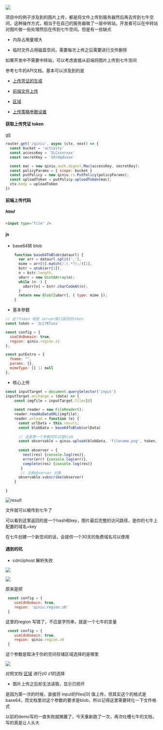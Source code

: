 
![](https://user-gold-cdn.xitu.io/2019/4/18/16a2c2031196dda2?w=1168&h=364&f=png&s=218162)

项目中的例子涉及到的图片上传，都是将文件上传到服务器然后再去传到七牛空间，这种操作方式，相当于在自己的服务器做了一层中转站。开发者可以在中转站对图片做一些处理然后在传到七牛空间。但是有一些缺点

* 内存占用量增大

* 临时文件占用磁盘空间，需要每次上传之后需要进行文件删除

如果开发中不需要中转站，可以考虑直接从前端将图片上传到七牛空间

参考七牛的API文档，基本可以涉及到的是

* [上传凭证的生成](https://developer.qiniu.com/kodo/sdk/1289/nodejs#simple-uptoken)

* [前端文件上传](https://developer.qiniu.com/kodo/sdk/1283/javascript)

* [区域](https://developer.qiniu.com/kodo/manual/1671/region-endpoint)

* [上传策略参数设置](https://developer.qiniu.com/kodo/manual/1206/put-policy)

#### 获取上传凭证 token

[git](https://github.com/mengxxSELF/qiniu-/blob/master/routes/users.js)

```js
router.get('/qiniu', async (ctx, next) => {
  const bucket = 'activity'
  const accessKey = '2LCxxxrxxx'
  const secretKey = 'SXrdqdvxxx'

  const mac = new qiniu.auth.digest.Mac(accessKey, secretKey);
  const policyParams = { scope: bucket }
  const putPolicy = new qiniu.rs.PutPolicy(policyParams);
  const uploadToken = putPolicy.uploadToken(mac);
  ctx.body = uploadToken
})
```

#### 前端上传代码

##### html

```html
<input type="file" />
```
#### js

* base64转 blob

```js
    function base64ToBlob(dataurl) { 
      var arr = dataurl.split(','), 
      mime = arr[0].match(/:(.*?);/)[1], 
      bstr = atob(arr[1]), 
      n = bstr.length, 
      u8arr = new Uint8Array(n); 
      while (n--) { 
        u8arr[n] = bstr.charCodeAt(n); 
      } 
      return new Blob([u8arr], { type: mime }); 
    }
```

* 基本参数

```js
// 这个token 就是 server接口返回的token
const token = '2LC7KTxxx'

const config = {
  useCdnDomain: true,
  region: qiniu.region.z1
};

const putExtra = {
  fname: "",
  params: {},
  mimeType: [] || null
};

```

* 核心上传

```js
const inputTarget = document.querySelector('input')
inputTarget.onchange = (data) => {
    const imgfile = inputTarget.files[0]
   
    const reader = new FileReader();
    reader.readAsDataURL(imgfile);
    reader.onload = function (e) {
      const urlData = this.result;
      const blobData = base64ToBlob(urlData)
      
      // 这里第一个参数的形式是blob
      const observable = qiniu.upload(blobData, 'filename.png', token, putExtra, config)
      
      const observer = {
        next(res) {console.log(res)},
        error(err) {console.log(err)},
        complete(res) {console.log(res)}
       }
       // 注册observer 对象
      observable.subscribe(observer)
    }
    
}
```


![result](https://user-gold-cdn.xitu.io/2019/4/18/16a2c16b3f762c32?w=1446&h=174&f=png&s=50909)

文件就可以被传到七牛了

可以看到这里返回的是一个hash和key，图片最后完整的访问路径，是你的七牛上配置的域名+key

在七牛创建一个新空间的话，会提供一个30天的免费域名可以使用


#### 遇到的坑

* cdnUphost 解析失败

![](https://user-gold-cdn.xitu.io/2019/4/18/16a2c18b6ee09296?w=1194&h=280&f=png&s=77757)


![](https://user-gold-cdn.xitu.io/2019/4/18/16a2c18deaf558fc?w=1172&h=158&f=png&s=58091)

原来是把

```js
 const config = {
    useCdnDomain: true,
    region: 'qiniu.region.z0'
 }
```
这里的region 写错了，不应是字符串，就是一个七牛的变量

```js
 const config = {
    useCdnDomain: true,
    region: qiniu.region.z0
 }
```
这个参数是取决于你的空间存储区域选择的是哪里

![](https://user-gold-cdn.xitu.io/2019/4/18/16a2c4a9d9d480f4?w=1694&h=284&f=png&s=64360)

对照文档 [区域](https://developer.qiniu.com/kodo/manual/1671/region-endpoint)  进行z0 z1的选择


* 图片上传之后却无法读取，显示已损坏

是因为第一次的时候，直接将 input的files[0] 值上传，但其实这个的格式是base64，而文档里对这个参数的要求是blob，所以记得这里需要转化一下文件格式


以前的demo写的一直失败就搁置了，今天重新跑了一次，再次吐槽七牛的文档，写的真是让人头大